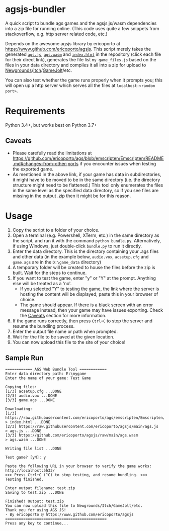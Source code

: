 # agsjs-bundler
A quick script to bundle ags games and the agsjs js/wasm dependencies into a zip file for running online. (This code uses quite a few snippets from stackoverflow, e.g. http server related code, etc.)

Depends on the awesome agsjs library  by ericoporto at https://www.github.com/ericoporto/agsjs. 
This script merely takes the generated [``ags.js``](https://raw.githubusercontent.com/ericoporto/agsjs/main/ags.js), [``ags.wasm``](https://github.com/ericoporto/agsjs/raw/main/ags.wasm) and [``index.html``](https://raw.githubusercontent.com/ericoporto/ags/emscripten/Emscripten/my_game.html) in the repository (click each file for their direct link), generates the file list ``my_game_files.js`` based on the files in your data directory and compiles it all into a zip for upload to [Newgrounds](https://www.newgrounds.com)/[Itch](https://www.itch.io)/[GameJolt](https://www.gamejolt.com)/etc. 

You can also test whether the game runs properly when it prompts you; this will open up a http server which serves all the files at ``localhost:<random port>``.

# Requirements
Python 3.4+, but works best on Python 3.7+

## Caveats
- Please carefully read the limitations at https://github.com/ericoporto/ags/blob/emscripten/Emscripten/README.md#changes-from-other-ports if you encounter issues when testing the exported game.
- As mentioned in the above link, if your game has data in subdirectories, it might have to be moved to be in the same directory (i.e. the directory structure might need to be flattened.) This tool only enumerates the files in the same level as the specified data directory, so if you see files are missing in the output .zip then it might be for this reason.

# Usage
1. Copy the script to a folder of your choice.
2. Open a terminal (e.g. Powershell, XTerm, etc.) in the same directory as the script, and run it with the command ``python bundle.py``. Alternatively, if using Windows, just double-click ``bundle.py`` to run it directly.
3. Enter the data directory. This is the directory containing your .ags files and other data (in the example below, ``audio.vox``, ``acsetup.cfg`` and ``game.ags`` are in the ``D:\game_data`` directory)
4. A temporary folder will be created to house the files before the zip is built. Wait for the steps to continue.
5. If you want to test the game, enter "y" or "Y" at the prompt. Anything else will be treated as a 'no'.
    - If you selected "Y" to testing the game, the link where the server is hosting the content will be displayed; paste this in your browser of choice.
    - The game should appear. If there is a black screen with an error message instead, then your game may have issues exporting. Check the [Caveats](#Caveats) section for more information.
6. If the game runs correctly, then press ``Ctrl+C`` to stop the server and resume the bundling process.
7. Enter the output file name or path when prompted.
8. Wait for the file to be saved at the given location.
9. You can now upload this file to the site of your choice!


## Sample Run
```
============ AGS Web Bundle Tool ============
Enter data directory path: E:\mygame
Enter the name of your game: Test Game

Copying files:
[1/3] acsetup.cfg ...DONE
[2/3] audio.vox ...DONE
[3/3] game.ags ...DONE

Downloading:
[1/3] https://raw.githubusercontent.com/ericoporto/ags/emscripten/Emscripten/my_game.html       > index.html ...DONE
[2/3] https://raw.githubusercontent.com/ericoporto/agsjs/main/ags.js                            > ags.js ...DONE
[3/3] https://github.com/ericoporto/agsjs/raw/main/ags.wasm                                     > ags.wasm ...DONE

Writing file list ...DONE

Test game? [yN]: y

Paste the following URL in your browser to verify the game works: http://localhost:5633/
>>> Press Ctrl+C (^C) to stop testing, and resume bundling. <<<
Testing finished.

Enter output filename: test.zip
Saving to test.zip ...DONE

Finished! Output: test.zip
You can now upload this file to Newgrounds/Itch/GameJolt/etc.
Thank you for using AGS JS!
- By ericoporto @ https://www.github.com/ericoporto/agsjs
=============================================
Press any key to continue...
```
